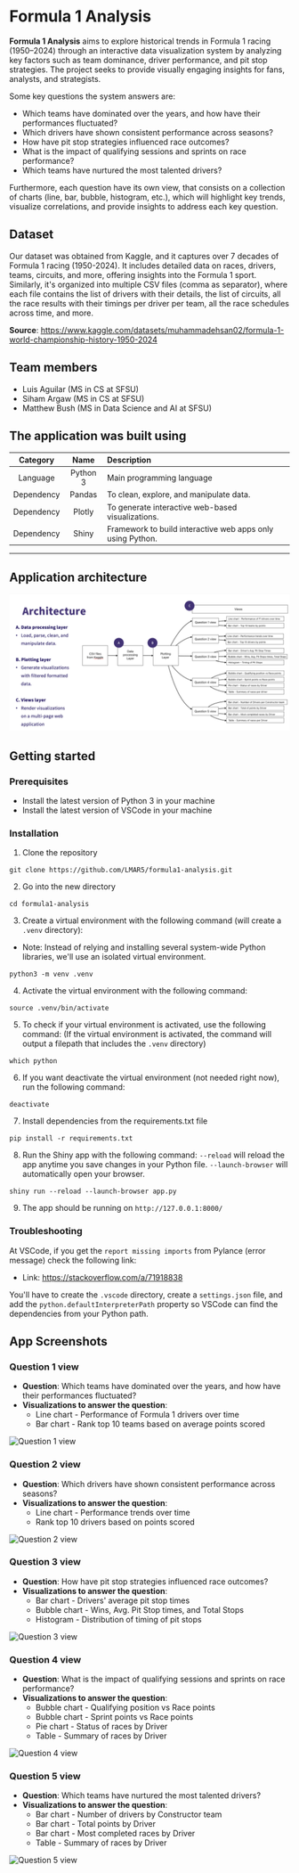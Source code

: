 # Formula 1 Analysis

**Formula 1 Analysis** aims to explore historical trends in Formula 1 racing (1950–2024) through an interactive data visualization system by analyzing key factors such as team dominance, driver performance, and pit stop strategies. The project seeks to provide visually engaging insights for fans, analysts, and strategists.

Some key questions the system answers are:
- Which teams have dominated over the years, and how have their performances fluctuated?
- Which drivers have shown consistent performance across seasons?
- How have pit stop strategies influenced race outcomes?
- What is the impact of qualifying sessions and sprints on race performance?
- Which teams have nurtured the most talented drivers?

Furthermore, each question have its own view, that consists on a collection of charts (line, bar, bubble, histogram, etc.), which will highlight key trends, visualize correlations, and provide insights to address each key question.

## Dataset

Our dataset was obtained from Kaggle, and it captures over 7 decades of Formula 1 racing (1950-2024). 
It includes detailed data on races, drivers, teams, circuits, and more, offering insights into the Formula 1 sport.
Similarly, it's organized into multiple CSV files (comma as separator), where each file contains the list of drivers with their details, the list of circuits, all the race results with their timings per driver per team, all the race schedules across time, and more.

**Source**: https://www.kaggle.com/datasets/muhammadehsan02/formula-1-world-championship-history-1950-2024

## Team members

- Luis Aguilar (MS in CS at SFSU)
- Siham Argaw (MS in CS at SFSU)
- Matthew Bush (MS in Data Science and AI at SFSU)

## The application was built using

|  Category  |      Name      |                     Description                            |
| :--------: | :------------: | :--------------------------------------------------------- |
| Language   |    Python 3    | Main programming language                                  |
| Dependency |     Pandas     | To clean, explore, and manipulate data.                    |
| Dependency |     Plotly     | To generate interactive web-based visualizations.          |
| Dependency |     Shiny      | Framework to build interactive web apps only using Python. |
____________________________________________________________________________________________

## Application architecture

![Application architecture](https://github.com/LMAR5/formula1-analysis/blob/main/documentation/app_architecture.jpg)

## Getting started

### Prerequisites
- Install the latest version of Python 3 in your machine
- Install the latest version of VSCode in your machine

### Installation

1. Clone the repository
```
git clone https://github.com/LMAR5/formula1-analysis.git
```
2. Go into the new directory
```
cd formula1-analysis
```
3. Create a virtual environment with the following command (will create a `.venv` directory):
- Note: Instead of relying and installing several system-wide Python libraries, we'll use an isolated virtual environment.
```
python3 -m venv .venv
```
4. Activate the virtual environment with the following command:
```
source .venv/bin/activate
```
5. To check if your virtual environment is activated, use the following command:
(If the virtual environment is activated, the command will output a filepath that includes the `.venv` directory)
```
which python
```
6. If you want deactivate the virtual environment (not needed right now), run the following command:
```
deactivate
```
7. Install dependencies from the requirements.txt file
```
pip install -r requirements.txt
```
8. Run the Shiny app with the following command:
`--reload` will reload the app anytime you save changes in your Python file. `--launch-browser` will automatically open your browser.
```
shiny run --reload --launch-browser app.py
```
9. The app should be running on `http://127.0.0.1:8000/`

### Troubleshooting

At VSCode, if you get the `report missing imports` from Pylance (error message) check the following link:

- Link: https://stackoverflow.com/a/71918838

You'll have to create the `.vscode` directory, create a `settings.json` file, and add the `python.defaultInterpreterPath` property so VSCode can find the dependencies from your Python path.

## App Screenshots

### Question 1 view

- **Question**: Which teams have dominated over the years, and how have their performances fluctuated?
- **Visualizations to answer the question**:
  - Line chart - Performance of Formula 1 drivers over time
  - Bar chart - Rank top 10 teams based on average points scored

![Question 1 view](https://github.com/luisaguilar159/fa24-csc805-g4-f1/blob/main/screenshots/question1.jpg)

### Question 2 view

- **Question**: Which drivers have shown consistent performance across seasons?
- **Visualizations to answer the question**:
  - Line chart - Performance trends over time
  - Rank top 10 drivers based on points scored

![Question 2 view](https://github.com/luisaguilar159/fa24-csc805-g4-f1/blob/main/screenshots/question2.jpg)

### Question 3 view

- **Question**: How have pit stop strategies influenced race outcomes?
- **Visualizations to answer the question**:
  - Bar chart - Drivers' average pit stop times
  - Bubble chart - Wins, Avg. Pit Stop times, and Total Stops
  - Histogram - Distribution of timing of pit stops

![Question 3 view](https://github.com/luisaguilar159/fa24-csc805-g4-f1/blob/main/screenshots/question3.jpg)

### Question 4 view

- **Question**: What is the impact of qualifying sessions and sprints on race performance?
- **Visualizations to answer the question**:
  - Bubble chart - Qualifying position vs Race points
  - Bubble chart - Sprint points vs Race points
  - Pie chart - Status of races by Driver
  - Table - Summary of races by Driver

![Question 4 view](https://github.com/luisaguilar159/fa24-csc805-g4-f1/blob/main/screenshots/question4.jpg)

### Question 5 view

- **Question**: Which teams have nurtured the most talented drivers?
- **Visualizations to answer the question**:
  - Bar chart - Number of drivers by Constructor team
  - Bar chart - Total points by Driver
  - Bar chart - Most completed races by Driver
  - Table - Summary of races by Driver

![Question 5 view](https://github.com/luisaguilar159/fa24-csc805-g4-f1/blob/main/screenshots/question5.jpg)
